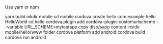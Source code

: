 Use yarn or npm 

yarn build
mkdir mobile
cd mobile
cordova create hello com.example.hello HelloWorld
cd hello
cordova plugin add cordova-plugin-customurlscheme --variable URL_SCHEME=mytestapp
copy disp/sapp content inside mobile/hello/www folder
cordova platform add android
cordova build
cordova run android
